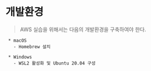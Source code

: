 # 개발환경

> AWS 실습을 위해서는 다음의 개발환경을 구축하여야 한다.

```
 * macOS
   - Homebrew 설치

 * Windows
   - WSL2 활성화 및 Ubuntu 20.04 구성
```